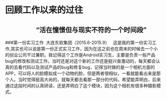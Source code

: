 回顾工作以来的过往<br/>
==== 
                     “活在憧憬但与现实不符的一个时间段”
---

###第一份实习工作  大连东软集团（2015.6-2015.9）
      这是我的第一份实习工作,其实也可以说是第一份正式实习工作，因为在这之前也在周末的时候去一个小的创业公司干过兼职。我记得这个工作是Android实习生，主要是负责一些产品bug的修改和测试工作。当时还是对这个新的工作还是挺兴奋激动的，每天都会认真的去看代码以及测试产品的bug和修复bug，记得当时做的是一个相机方面的APP，可以将人的脸模拟成一个动物的脸，但是两者很相似，一看就能看出来是那个人。当时觉得挺高大尚的，就每天都去看那一部分的代码，希望能弄明白，后来通过这段时间的认真研读，还是弄明白了这个模块，因为这个相机有很多种摄影模式。
